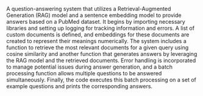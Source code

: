 A question-answering system that utilizes a Retrieval-Augmented Generation (RAG) model and a sentence embedding model to provide answers based on a PubMed dataset. It begins by importing necessary libraries and setting up logging for tracking information and errors. A list of custom documents is defined, and embeddings for these documents are created to represent their meanings numerically. The system includes a function to retrieve the most relevant documents for a given query using cosine similarity and another function that generates answers by leveraging the RAG model and the retrieved documents. Error handling is incorporated to manage potential issues during answer generation, and a batch processing function allows multiple questions to be answered simultaneously. Finally, the code executes this batch processing on a set of example questions and prints the corresponding answers.
